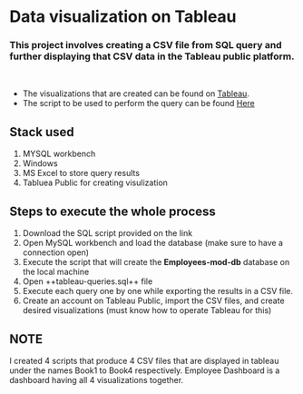 # Data visualization on Tableau
###  This project involves creating a CSV file from SQL query and further displaying that CSV data in the Tableau public platform.
<p>&nbsp;</p>

- The visualizations that are created can be found on [Tableau](https://public.tableau.com/app/profile/kinshuk.chadha).
- The script to be used to perform the query can be found [Here](https://www.dropbox.com/s/lhj4axkaupjhmbq/employees_mod.sql?dl=0)


## Stack used
1. MYSQL workbench
2. Windows
3. MS Excel to store query results
4. Tabluea Public for creating visulization


## Steps to execute the whole process
1. Download the SQL script provided on the link
2. Open MySQL workbench and load the database (make sure to have a connection open)
3. Execute the script that will create the **Employees-mod-db** database on the local machine
4. Open ++tableau-queries.sql++ file
5. Execute each query one by one while exporting the results in a CSV file.
6. Create an account on Tableau Public, import the CSV files, and create desired visualizations (must know how to operate Tableau for this)

## NOTE
I created 4 scripts that produce 4 CSV files that are displayed in tableau under the names Book1 to Book4 respectively.
Employee Dashboard is a dashboard having all 4 visualizations together.
